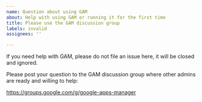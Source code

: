 ```yaml
---
name: Question about using GAM
about: Help with using GAM or running it for the first time
title: Please use the GAM discussion group
labels: invalid
assignees: ''

---
```


If you need help with GAM, please do not file an issue here, it will be closed and ignored.

Please post your question to the GAM discussion group where other admins are ready and willing to help:

https://groups.google.com/g/google-apps-manager
